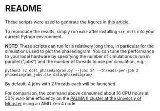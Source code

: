 README
======

These scripts were used to generate the figures in [this article](https://doi.org/10.48550/arXiv.2307.00437).

To reproduce the results, simply run `make` after installing `sir_ddft` into your current Python environment.

**NOTE:** These scripts can run for a relatively long time, in particular for the simulations used to plot
the phasediagram. You can tune the performance to your local hardware by specifying the number of simulations
to run in parallel ("jobs") and the number of threads to use per simulation, e.g.:
```
python3 sz_ddft_phasediagram.py --jobs 24 --threads-per-job 2 phasediagram_jobs.csv data/phasediagram/
```
By default, 4 jobs with 2 threads each will be launched.

For comparison, the command above consumed about 16 CPU hours at 50% wall-time efficiency
on the [PALMA II cluster at the Universiy of Münster](https://www.uni-muenster.de/news/view.php?cmdid=9680) using an AMD Zen 4 node.